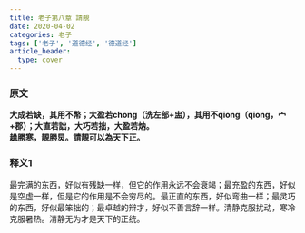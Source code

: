 ```yaml
---
title: 老子第八章 請靚
date: 2020-04-02
categories: 老子
tags: ['老子', '道德经', '德道经']
article_header:
  type: cover
---
```


### 原文

**大成若缺，其用不幣；大盈若chong（洗左部+盅），其用不qiong（qiong，宀+郡）；大直若詘，大巧若拙，大盈若㶧。**  
**趮勝寒，靚勝炅。請靚可以為天下正。**

<!--more-->

### 释义1

最完满的东西，好似有残缺一样，但它的作用永远不会衰竭；最充盈的东西，好似是空虚一样，但是它的作用是不会穷尽的。最正直的东西，好似弯曲一样；最灵巧的东西，好似最笨拙的；最卓越的辩才，好似不善言辞一样。清静克服扰动，寒冷克服暑热。清静无为才是天下的正统。
